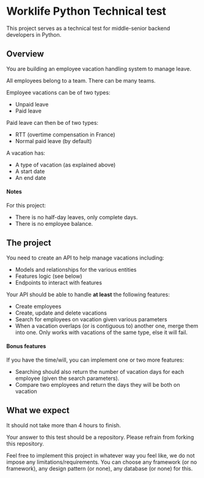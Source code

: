 # Worklife Python Technical test

This project serves as a technical test for middle-senior backend developers in Python.

## Overview

You are building an employee vacation handling system to manage leave.

All employees belong to a team. There can be many teams.

Employee vacations can be of two types:
* Unpaid leave
* Paid leave

Paid leave can then be of two types:
* RTT (overtime compensation in France)
* Normal paid leave (by default)

A vacation has:
* A type of vacation (as explained above)
* A start date
* An end date

#### Notes

For this project:
* There is no half-day leaves, only complete days.
* There is no employee balance.


## The project

You need to create an API to help manage vacations including:
* Models and relationships for the various entities
* Features logic (see below)
* Endpoints to interact with features

Your API should be able to handle **at least** the following features:
* Create employees
* Create, update and delete vacations
* Search for employees on vacation given various parameters
* When a vacation overlaps (or is contiguous to) another one, merge them into one.
Only works with vacations of the same type, else it will fail.


#### Bonus features
If you have the time/will, you can implement one or two more features:
* Searching should also return the number of vacation days for each employee (given the search parameters).
* Compare two employees and return the days they will be both on vacation


## What we expect

It should not take more than 4 hours to finish.

Your answer to this test should be a repository. Please refrain from forking this repository.

Feel free to implement this project in whatever way you feel like, we do not impose any limitations/requirements.
You can choose any framework (or no framework), any design pattern (or none), any database (or none) for this.
